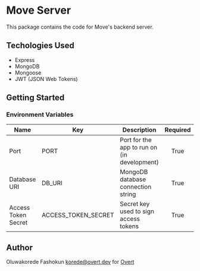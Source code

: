 # Move Server

This package contains the code for Move's backend server.

## Techologies Used

- Express
- MongoDB
- Mongoose
- JWT (JSON Web Tokens)

## Getting Started

### Environment Variables

| Name                | Key                 | Description                                 | Required | Default  |
| ------------------- | ------------------- | ------------------------------------------- | :------: | :------: |
| Port                | PORT                | Port for the app to run on (in development) |   True   |   4000   |
| Database URI        | DB_URI              | MongoDB database connection string          |   True   |   N/A    |
| Access Token Secret | ACCESS_TOKEN_SECRET | Secret key used to sign access tokens       |   True   | 'secret' |

## Author

Oluwakorede Fashokun <korede@overt.dev> for [Overt](https://overt.dev)

